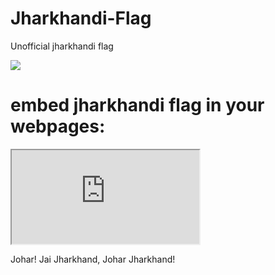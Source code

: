 # Jharkhandi-Flag
Unofficial jharkhandi flag

![](https://vijaysoren.github.io/Jharkhandi-Flag/)

[](https://github.com/vijaysoren/Jharkhandi-Flag/blob/b85ce5a0298e4662ef4f72fcd77ef46e140eaed5/Screenshot_20230128-083331_HTML_Viewer.jpg)

# embed jharkhandi flag in your webpages:

 <iframe src="https://vijaysoren.github.io/Jharkhandi-Flag/" title="jharkhandi flag" ></iframe>

Johar!
Jai Jharkhand,
Johar Jharkhand!

